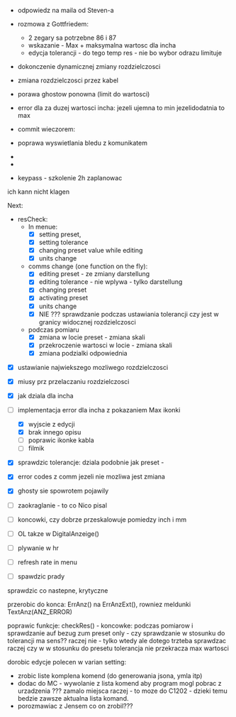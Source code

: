 - odpowiedz na maila od Steven-a
- rozmowa z Gottfriedem:
	- 2 zegary sa potrzebne 86 i 87
	- wskazanie - Max + maksymalna wartosc dla incha
	- edycja tolerancji - do tego temp res - nie bo wybor odrazu limituje
- dokonczenie dynamicznej zmiany rozdzielczosci
- zmiana rozdzielczosci przez kabel
- porawa ghostow ponowna (limit do wartosci)
- error dla za duzej wartosci incha: jezeli ujemna to min jezelidodatnia to max
- commit
wieczorem:
- poprawa wyswietlania bledu z komunikatem
- 

- 
- keypass - szkolenie 2h zaplanowac

ich kann nicht klagen

Next:
- resCheck:
	- In menue:
		- [x] setting preset,
		- [x] setting tolerance
		- [x] changing preset value while editing
		- [x] units change
	- comms change (one function on the fly):
		- [x] editing preset - ze zmiany darstellung
		- [x] editing tolerance - nie wplywa - tylko darstellung
		- [x] changing preset
		- [x] activating preset
		- [x] units change
		- [x]  NIE ??? sprawdzanie podczas ustawiania tolerancji czy jest w granicy widocznej rozdzielczosci
	- podczas pomiaru
		- [x] zmiana w locie preset - zmiana skali
		- [x] przekroczenie wartosci w locie - zmiana skali
		- [x] zmiana podzialki odpowiednia
- [x] ustawianie najwiekszego mozliwego rozdzielczosci
- [x] miusy prz przelaczaniu rozdzielczosci
- [x] jak dziala dla incha
- [ ] implementacja error dla incha z pokazaniem Max ikonki
	- [x] wyjscie z edycji
	- [x] brak innego opisu
	- [ ] poprawic ikonke kabla
	- [ ] filmik
- [x] sprawdzic tolerancje: dziala podobnie jak preset - 
- [x] error codes z comm jezeli nie mozliwa jest zmiana
- [x] ghosty sie spowrotem pojawily

- [ ] zaokraglanie - to co Nico pisal
- [ ] koncowki, czy dobrze przeskalowuje pomiedzy inch i mm

- [ ] OL takze w DigitalAnzeige()
- [ ] plywanie w hr
- [ ]  refresh rate in menu
- [ ] spawdzic prady

sprawdzic co nastepne, krytyczne 

przerobic do konca: ErrAnz() na ErrAnzExt(), rowniez meldunki TextAnz(ANZ_ERROR)

poprawic funkcje: checkRes() - koncowke: podczas pomiarow  i sprawdzanie auf bezug zum preset only - czy sprawdzanie w stosunku do tolerancji ma sens?? raczej nie -  tylko wtedy ale dotego trzteba sprawdzac raczej czy w w stosunku do presetu tolerancja nie przekracza max wartosci

dorobic edycje polecen w varian setting:
- zrobic liste komplena komend (do generowania jsona, ymla itp)
- dodac do MC - wywolanie z lista komend aby program mogl pobrac z urzadzenia ??? zamalo miejsca raczej - to moze do C1202 - dzieki temu bedzie zawsze aktualna lista komand.
- porozmawiac z Jensem co on zrobil???
